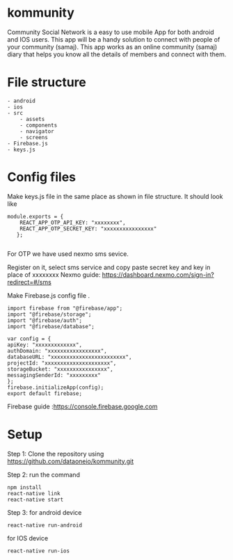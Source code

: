 # kommunity
Community Social Network is a easy to use mobile App for both android and IOS users.
This app will be a handy solution to connect with people of your community (samaj).
This app works as an online community (samaj) diary that helps you know all the details of members and connect with them.

# File structure 

    - android
    - ios
    - src
        - assets
        - components
        - navigator
        - screens
    - Firebase.js
    - keys.js

# Config files

Make keys.js file in the same place as shown in file structure.
It should look like
```
module.exports = {
    REACT_APP_OTP_API_KEY: "xxxxxxxx",
    REACT_APP_OTP_SECRET_KEY: "xxxxxxxxxxxxxxxx"
   };
   
   ```
   For OTP we have used nexmo sms sevice.
   
   Register on it, select sms service  and copy paste secret key and key in place of xxxxxxxx
   Nexmo guide: https://dashboard.nexmo.com/sign-in?redirect=#/sms
   
   Make Firebase.js config file .
   ```
import firebase from "@firebase/app";
import "@firebase/storage";
import "@firebase/auth";
import "@firebase/database";

var config = {
  apiKey: "xxxxxxxxxxxxx",
  authDomain: "xxxxxxxxxxxxxxxxx",
  databaseURL: "xxxxxxxxxxxxxxxxxxxxxxxx",
  projectId: "xxxxxxxxxxxxxxxxxxxxx",
  storageBucket: "xxxxxxxxxxxxxxxx",
  messagingSenderId: "xxxxxxxxx"
};  
firebase.initializeApp(config);
export default firebase;

```

Firebase guide :https://console.firebase.google.com


# Setup

Step 1: Clone the repository using https://github.com/dataoneio/kommunity.git

Step 2: run the command 
```
npm install
react-native link
react-native start
```
Step 3: 
for android device 
```
react-native run-android
```
for IOS device
```
react-native run-ios
```










